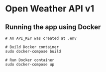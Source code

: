 # Open Weather API v1

## Running the app using Docker

    # An API_KEY was created at .env

    # Build Docker container
    sudo docker-compose build

    # Run Docker container
    sudo docker-compose up
